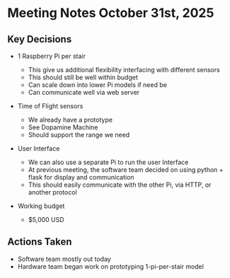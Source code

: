 # Meeting Notes October 31st, 2025

## Key Decisions

- 1 Raspberry Pi per stair
    - This give us additional flexibility interfacing with different sensors
    - This should still be well within budget 
    - Can scale down into lower Pi models if need be
    - Can communicate well via web server

- Time of Flight sensors
    - We already have a prototype
    - See Dopamine Machine
    - Should support the range we need

- User Interface
    - We can also use a separate Pi to run the user Interface
    - At previous meeting, the software team decided on using python + flask for display and communication
    - This should easily communicate with the other Pi, via HTTP, or another protocol

- Working budget
    - $5,000 USD


## Actions Taken
- Software team mostly out today
- Hardware team began work on prototyping 1-pi-per-stair model
